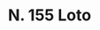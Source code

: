 ---
title: "N. 155 Loto"
permalink: "/edition/plant155/"
plant-name: "N. 155"
plant-number: "155"
plant-xml: "/assets/xml/plant155.xml"
plant-img1: "/assets/img/plant155_verso.jpg"
plant-img2: "/assets/img/plant155.jpg"
plant-title: "N. 155 Loto"
plant-taxon-link: "http://www.worldfloraonline.org/taxon/wfo-0000593422"
plant-taxon-content: "[Celtis australis L.]"
layout: single-xml
---